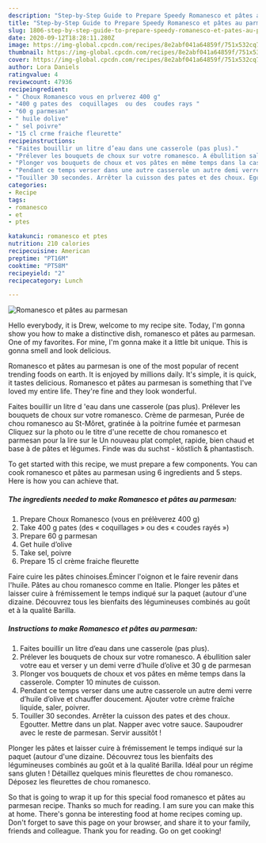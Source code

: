 ```yaml
---
description: "Step-by-Step Guide to Prepare Speedy Romanesco et pâtes au parmesan"
title: "Step-by-Step Guide to Prepare Speedy Romanesco et pâtes au parmesan"
slug: 1806-step-by-step-guide-to-prepare-speedy-romanesco-et-pates-au-parmesan
date: 2020-09-12T18:28:11.280Z
image: https://img-global.cpcdn.com/recipes/8e2abf041a64859f/751x532cq70/romanesco-et-pates-au-parmesan-photo-principale-de-la-recette.jpg
thumbnail: https://img-global.cpcdn.com/recipes/8e2abf041a64859f/751x532cq70/romanesco-et-pates-au-parmesan-photo-principale-de-la-recette.jpg
cover: https://img-global.cpcdn.com/recipes/8e2abf041a64859f/751x532cq70/romanesco-et-pates-au-parmesan-photo-principale-de-la-recette.jpg
author: Lora Daniels
ratingvalue: 4
reviewcount: 47936
recipeingredient:
- " Choux Romanesco vous en prlverez 400 g"
- "400 g pates des  coquillages  ou des  coudes rays "
- "60 g parmesan"
- " huile dolive"
- " sel poivre"
- "15 cl crme fraiche fleurette"
recipeinstructions:
- "Faites bouillir un litre d’eau dans une casserole (pas plus)."
- "Prélever les bouquets de choux sur votre romanesco. A ébullition saler votre eau et verser y un demi verre d’huile d’olive et 30 g de parmesan"
- "Plonger vos bouquets de choux et vos pâtes en même temps dans la casserole. Compter 10 minutes de cuisson."
- "Pendant ce temps verser dans une autre casserole un autre demi verre d’huile d’olive et chauffer doucement. Ajouter votre crème fraîche liquide, saler, poivrer."
- "Touiller 30 secondes. Arrêter la cuisson des pates et des choux. Egoutter. Mettre dans un plat. Napper avec votre sauce. Saupoudrer avec le reste de parmesan. Servir aussitôt !"
categories:
- Recipe
tags:
- romanesco
- et
- ptes

katakunci: romanesco et ptes 
nutrition: 210 calories
recipecuisine: American
preptime: "PT16M"
cooktime: "PT58M"
recipeyield: "2"
recipecategory: Lunch

---
```



![Romanesco et pâtes au parmesan](https://img-global.cpcdn.com/recipes/8e2abf041a64859f/751x532cq70/romanesco-et-pates-au-parmesan-photo-principale-de-la-recette.jpg)

Hello everybody, it is Drew, welcome to my recipe site. Today, I'm gonna show you how to make a distinctive dish, romanesco et pâtes au parmesan. One of my favorites. For mine, I'm gonna make it a little bit unique. This is gonna smell and look delicious.

Romanesco et pâtes au parmesan is one of the most popular of recent trending foods on earth. It is enjoyed by millions daily. It's simple, it is quick, it tastes delicious. Romanesco et pâtes au parmesan is something that I've loved my entire life. They're fine and they look wonderful.

Faites bouillir un litre d &#39;eau dans une casserole (pas plus). Prélever les bouquets de choux sur votre romanesco. Crème de parmesan, Purée de chou romanesco au St-Môret, gratinée à la poitrine fumée et parmesan Cliquez sur la photo ou le titre d&#39;une recette de chou romanesco et parmesan pour la lire sur le Un nouveau plat complet, rapide, bien chaud et base à de pâtes et légumes. Finde was du suchst - köstlich &amp; phantastisch.


To get started with this recipe, we must prepare a few components. You can cook romanesco et pâtes au parmesan using 6 ingredients and 5 steps. Here is how you can achieve that.

<!--inarticleads1-->

##### The ingredients needed to make Romanesco et pâtes au parmesan:

1. Prepare  Choux Romanesco (vous en prélèverez 400 g)
1. Take 400 g pates (des « coquillages » ou des « coudes rayés »)
1. Prepare 60 g parmesan
1. Get  huile d’olive
1. Take  sel, poivre
1. Prepare 15 cl crème fraiche fleurette


Faire cuire les pâtes chinoises.Émincer l&#39;oignon et le faire revenir dans l&#39;huile. Pâtes au chou romanesco comme en Italie. Plonger les pâtes et laisser cuire à frémissement le temps indiqué sur la paquet (autour d&#39;une dizaine. Découvrez tous les bienfaits des légumineuses combinés au goût et à la qualité Barilla. 

<!--inarticleads2-->

##### Instructions to make Romanesco et pâtes au parmesan:

1. Faites bouillir un litre d’eau dans une casserole (pas plus).
1. Prélever les bouquets de choux sur votre romanesco. A ébullition saler votre eau et verser y un demi verre d’huile d’olive et 30 g de parmesan
1. Plonger vos bouquets de choux et vos pâtes en même temps dans la casserole. Compter 10 minutes de cuisson.
1. Pendant ce temps verser dans une autre casserole un autre demi verre d’huile d’olive et chauffer doucement. Ajouter votre crème fraîche liquide, saler, poivrer.
1. Touiller 30 secondes. Arrêter la cuisson des pates et des choux. Egoutter. Mettre dans un plat. Napper avec votre sauce. Saupoudrer avec le reste de parmesan. Servir aussitôt !


Plonger les pâtes et laisser cuire à frémissement le temps indiqué sur la paquet (autour d&#39;une dizaine. Découvrez tous les bienfaits des légumineuses combinés au goût et à la qualité Barilla. Idéal pour un régime sans gluten ! Détaillez quelques minis fleurettes de chou romanesco. Déposez les fleurettes de chou romanesco. 

So that is going to wrap it up for this special food romanesco et pâtes au parmesan recipe. Thanks so much for reading. I am sure you can make this at home. There's gonna be interesting food at home recipes coming up. Don't forget to save this page on your browser, and share it to your family, friends and colleague. Thank you for reading. Go on get cooking!
